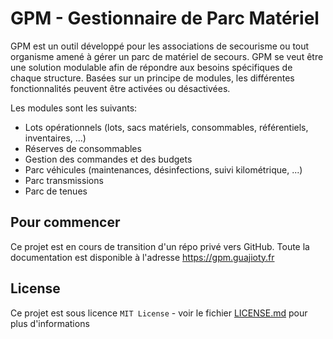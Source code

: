 # GPM - Gestionnaire de Parc Matériel

GPM est un outil développé pour les associations de secourisme ou tout organisme amené à gérer un parc de matériel de secours. GPM se veut être une solution modulable afin de répondre aux besoins spécifiques de chaque structure. Basées sur un principe de modules, les différentes fonctionnalités peuvent être activées ou désactivées.

Les modules sont les suivants:
- Lots opérationnels (lots, sacs matériels, consommables, référentiels, inventaires, ...)
- Réserves de consommables
- Gestion des commandes et des budgets
- Parc véhicules (maintenances, désinfections, suivi kilométrique, ...)
- Parc transmissions
- Parc de tenues

## Pour commencer

Ce projet est en cours de transition d'un répo privé vers GitHub. Toute la documentation est disponible à l'adresse https://gpm.guajioty.fr

## License

Ce projet est sous licence ``MIT License`` - voir le fichier [LICENSE.md](LICENSE.md) pour plus d'informations


